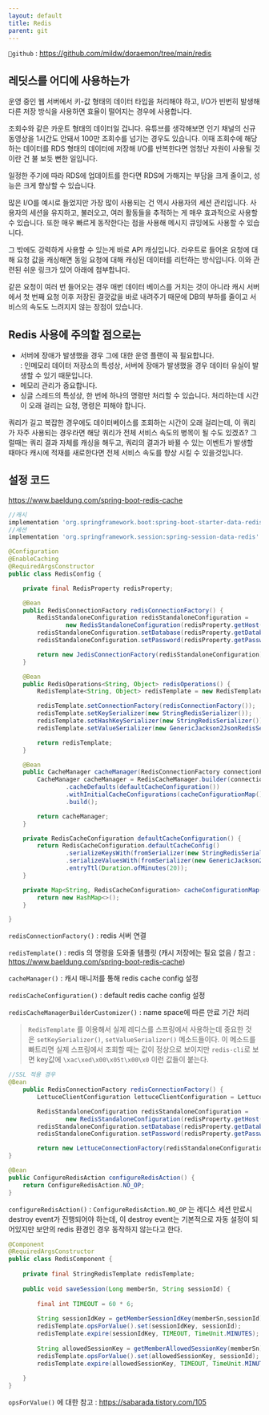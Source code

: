```yaml
---
layout: default
title: Redis
parent: git
---
```


`github` : https://github.com/mildw/doraemon/tree/main/redis

## 레딧스를 어디에 사용하는가

운영 중인 웹 서버에서 키-값 형태의 데이터 타입을 처리해야 하고, I/O가 빈번히 발생해 다른 저장 방식을 사용하면 효율이 떨어지는 경우에 사용합니다.

조회수와 같은 카운트 형태의 데이터일 겁니다. 유튜브를 생각해보면 인기 채널의 신규 동영상을 1시간도 안돼서 100만 조회수를 넘기는 경우도 있습니다. 이때 조회수에 해당하는 데이터를 RDS 형태의 데이터에 저장해 I/O를 반복한다면 엄청난 자원이 사용될 것이란 건 불 보듯 뻔한 일입니다.

일정한 주기에 따라 RDS에 업데이트를 한다면 RDS에 가해지는 부담을 크게 줄이고, 성능은 크게 향상할 수 있습니다.

많은 I/O를 예시로 들었지만 가장 많이 사용되는 건 역시 사용자의 세션 관리입니다. 사용자의 세션을 유지하고, 불러오고, 여러 활동들을 추적하는 게 매우 효과적으로 사용할 수 있습니다. 또한 매우 빠르게 동작한다는 점을 사용해 메시지 큐잉에도 사용할 수 있습니다.

그 밖에도 강력하게 사용할 수 있는게 바로 API 캐싱입니다. 라우트로 들어온 요청에 대해 요청 값을 캐싱해면 동일 요청에 대해 캐싱된 데이터를 리턴하는 방식입니다. 이와 관련된 쉬운 링크가 있어 아래에 첨부합니다. 

같은 요청이 여러 번 들어오는 경우 매번 데이터 베이스를 거치는 것이 아니라 캐시 서버에서 첫 번째 요청 이후 저장된 결괏값을 바로 내려주기 때문에 DB의 부하를 줄이고 서비스의 속도도 느려지지 않는 장점이 있습니다.

## **Redis 사용에 주의할 점으로는**

-   서버에 장애가 발생했을 경우 그에 대한 운영 플랜이 꼭 필요합니다.  
    : 인메모리 데이터 저장소의 특성상, 서버에 장애가 발생했을 경우 데이터 유실이 발생할 수 있기 때문입니다.
-   메모리 관리가 중요합니다.
-   싱글 스레드의 특성상, 한 번에 하나의 명령만 처리할 수 있습니다. 처리하는데 시간이 오래 걸리는 요청, 명령은 피해야 합니다.

쿼리가 길고 복잡한 경우에도 데이터베이스를 조회하는 시간이 오래 걸리는데, 이 쿼리가 자주 사용되는 경우라면 해당 쿼리가 전체 서비스 속도의 병목이 될 수도 있겠죠?
그럴때는 쿼리 결과 자체를 캐싱을 해두고, 쿼리의 결과가 바뀔 수 있는 이벤트가 발생할 때마다 캐시에 적재를 새로한다면 전체 서비스 속도를 향상 시킬 수 있을것입니다.

## 설정 코드

https://www.baeldung.com/spring-boot-redis-cache


```groovy
//캐시
implementation 'org.springframework.boot:spring-boot-starter-data-redis'
//세션
implementation 'org.springframework.session:spring-session-data-redis'

```

```java
@Configuration
@EnableCaching
@RequiredArgsConstructor
public class RedisConfig {

    private final RedisProperty redisProperty;

    @Bean
    public RedisConnectionFactory redisConnectionFactory() {
        RedisStandaloneConfiguration redisStandaloneConfiguration =
                new RedisStandaloneConfiguration(redisProperty.getHost(), redisProperty.getPort());
        redisStandaloneConfiguration.setDatabase(redisProperty.getDatabase());
        redisStandaloneConfiguration.setPassword(redisProperty.getPassword());

        return new JedisConnectionFactory(redisStandaloneConfiguration);
    }

    @Bean
    public RedisOperations<String, Object> redisOperations() {
        RedisTemplate<String, Object> redisTemplate = new RedisTemplate<>();

        redisTemplate.setConnectionFactory(redisConnectionFactory());
        redisTemplate.setKeySerializer(new StringRedisSerializer());
        redisTemplate.setHashKeySerializer(new StringRedisSerializer());
        redisTemplate.setValueSerializer(new GenericJackson2JsonRedisSerializer());

        return redisTemplate;
    }

    @Bean
    public CacheManager cacheManager(RedisConnectionFactory connectionFactory) {
        CacheManager cacheManager = RedisCacheManager.builder(connectionFactory)
                .cacheDefaults(defaultCacheConfiguration())
                .withInitialCacheConfigurations(cacheConfigurationMap())
                .build();

        return cacheManager;
    }

    private RedisCacheConfiguration defaultCacheConfiguration() {
        return RedisCacheConfiguration.defaultCacheConfig()
                .serializeKeysWith(fromSerializer(new StringRedisSerializer()))
                .serializeValuesWith(fromSerializer(new GenericJackson2JsonRedisSerializer()))
                .entryTtl(Duration.ofMinutes(20));
    }

    private Map<String, RedisCacheConfiguration> cacheConfigurationMap() {
        return new HashMap<>();
    }

}
```

`redisConnectionFactory()` : redis 서버 연결

`redisTemplate()` : redis 의 명령을 도와줄 템플릿
(캐시 저장에는 필요 없음 / 참고 : https://www.baeldung.com/spring-boot-redis-cache)

`cacheManager()` : 캐시 매니저를 통해 redis cache config 설정

`redisCacheConfiguration()` : default redis cache config 설정

`redisCacheManagerBuilderCustomizer()` : name space에 따른 만료 기간 처리

>`RedisTemplate` 를 이용해서 실제 레디스를 스프링에서 사용하는데 중요한 것은 `setKeySerializer()`, `setValueSerializer()` 메소드들이다. 이 메소드를 빠트리면 실제 스프링에서 조회할 때는 값이 정상으로 보이지만 `redis-cli`로 보면 key값에 `\xac\xed\x00\x05t\x00\x0` 이런 값들이 붙는다.




```java
//SSL 적용 경우
@Bean
    public RedisConnectionFactory redisConnectionFactory() {
        LettuceClientConfiguration lettuceClientConfiguration = LettuceClientConfiguration.builder().useSsl().build();

        RedisStandaloneConfiguration redisStandaloneConfiguration =
                new RedisStandaloneConfiguration(redisProperty.getHost(), redisProperty.getPort());
        redisStandaloneConfiguration.setDatabase(redisProperty.getDatabase());
        redisStandaloneConfiguration.setPassword(redisProperty.getPassword());

        return new LettuceConnectionFactory(redisStandaloneConfiguration, lettuceClientConfiguration);
}

@Bean  
public ConfigureRedisAction configureRedisAction() {  
	return ConfigureRedisAction.NO_OP;  
}
```

`configureRedisAction()` : `ConfigureRedisAction.NO_OP` 는 레디스 세션 만료시 destroy event가 진행되어야 하는데, 이 destroy event는 기본적으로 자동 설정이 되어있지만 보안의 redis 환경인 경우 동작하지 않는다고 한다.


```java
@Component  
@RequiredArgsConstructor  
public class RedisComponent {  
  
    private final StringRedisTemplate redisTemplate;  
  
    public void saveSession(Long memberSn, String sessionId) {  
  
        final int TIMEOUT = 60 * 6;  
  
        String sessionIdKey = getMemberSessionIdKey(memberSn,sessionId);  
        redisTemplate.opsForValue().set(sessionIdKey, sessionId);  
        redisTemplate.expire(sessionIdKey, TIMEOUT, TimeUnit.MINUTES);  
  
        String allowedSessionKey = getMemberAllowedSessionKey(memberSn);  
        redisTemplate.opsForValue().set(allowedSessionKey, sessionId);  
        redisTemplate.expire(allowedSessionKey, TIMEOUT, TimeUnit.MINUTES);  
  
    }
}
```

`opsForValue()` 에 대한 참고 : https://sabarada.tistory.com/105

